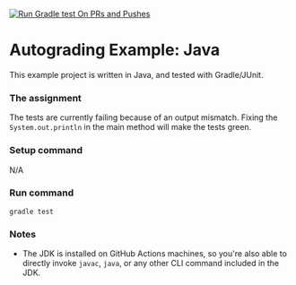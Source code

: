 [![Run Gradle test On PRs and Pushes](https://github.com/i5201-java-base/autograding-example-java/actions/workflows/gradle.yml/badge.svg)](https://github.com/i5201-java-base/autograding-example-java/actions/workflows/gradle.yml)

# Autograding Example: Java
This example project is written in Java, and tested with Gradle/JUnit.

### The assignment
The tests are currently failing because of an output mismatch. Fixing the `System.out.println` in the main method will make the tests green.

### Setup command
N/A

### Run command
`gradle test`

### Notes
- The JDK is installed on GitHub Actions machines, so you're also able to directly invoke `javac`, `java`, or any other CLI command included in the JDK. 
